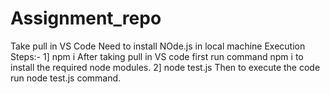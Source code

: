 # Assignment_repo
Take pull in VS Code
Need to install NOde.js in local machine
Execution Steps:-
1] npm i 
After taking pull in VS code first run command npm i to install the required node modules.
2] node test.js
Then to execute the code run node test.js command. 
